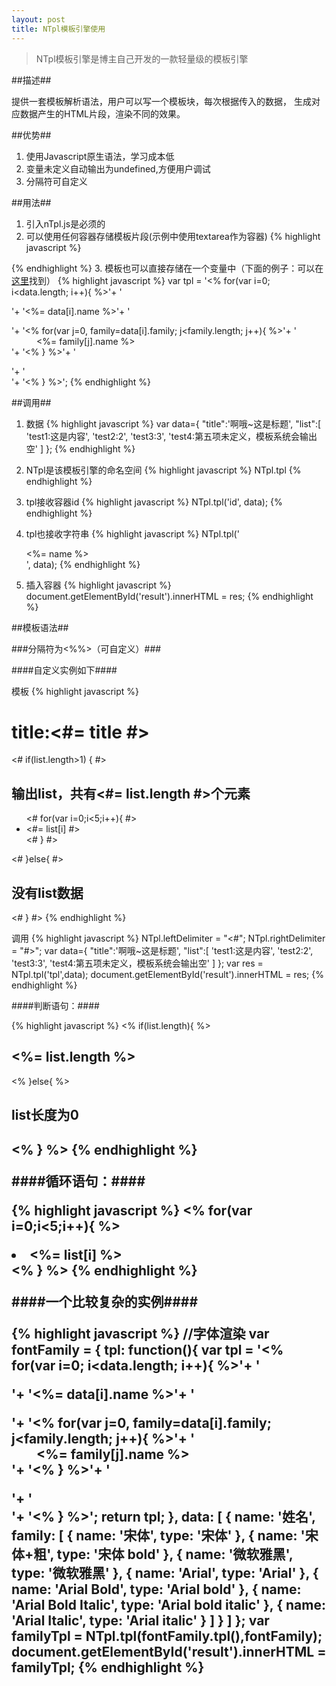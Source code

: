 ```yaml
---
layout: post
title: NTpl模板引擎使用
---
```


> NTpl模板引擎是博主自己开发的一款轻量级的模板引擎

##描述##

提供一套模板解析语法，用户可以写一个模板块，每次根据传入的数据，
生成对应数据产生的HTML片段，渲染不同的效果。


##优势##

1. 使用Javascript原生语法，学习成本低
2. 变量未定义自动输出为undefined,方便用户调试
3. 分隔符可自定义

##用法##

1. 引入nTpl.js是必须的
2. 可以使用任何容器存储模板片段(示例中使用textarea作为容器)
{% highlight javascript %}
<!--textarea作为容器的好处是浏览器不会解析-->
<textarea id="tpl" style="display:none">
    <h1>title:<%= title %></h1>
        <% if(list.length>1) { %>
            <h2>输出list，共有<%= list.length %>个元素</h2>
            <ul>
                <% for(var i=0;i<5;i++){ %>
                    <li><%= list[i] %></li>
                <% } %>
            </ul>
        <% }else{ %>
            <h2>没有list数据</h2>
        <% } %>
</textarea>
{% endhighlight %}
3. 模板也可以直接存储在一个变量中（下面的例子：可以在[这里](https://github.com/Johnqing/SocialCard/blob/master/assets/js/controller.js)找到）
{% highlight javascript %}
 var tpl = '<% for(var i=0; i<data.length; i++){ %>'+
              '<div class="familyName">'+
                  '<span><%= data[i].name %></span>'+
                  '<dl>'+
                  '<% for(var j=0, family=data[i].family; j<family.length; j++){ %>'+
                      '<dd class="<%= family[j].type %>"><%= family[j].name %></dd>'+
                  '<% } %>'+
                  '</dl>'+
              '</div>'+
          '<% } %>';
{% endhighlight %}

##调用##

1. 数据
{% highlight javascript %}
var data={
    "title":'啊哦~这是标题',
    "list":[
        'test1:这是内容',
        'test2:2',
        'test3:3',
        'test4:第五项未定义，模板系统会输出空'
    ]
};
{% endhighlight %}

2. NTpl是该模板引擎的命名空间
{% highlight javascript %}
NTpl.tpl
{% endhighlight %}
3. tpl接收容器id
{% highlight javascript %}
NTpl.tpl('id', data);
{% endhighlight %}
4. tpl也接收字符串
{% highlight javascript %}
NTpl.tpl('<div><%= name %></div>', data);
{% endhighlight %}
5. 插入容器
{% highlight javascript %}
document.getElementById('result').innerHTML = res;
{% endhighlight %}

##模板语法##

###分隔符为<%%>（可自定义）###

####自定义实例如下####

模板
{% highlight javascript %}
<h1>title:<#= title #></h1>
<# if(list.length>1) { #>
    <h2>输出list，共有<#= list.length #>个元素</h2>
    <ul>
        <# for(var i=0;i<5;i++){ #>
            <li><#= list[i] #></li>
        <# } #>
    </ul>
<# }else{ #>
    <h2>没有list数据</h2>
<# } #>
{% endhighlight %}

调用
{% highlight javascript %}
NTpl.leftDelimiter = "<#";
NTpl.rightDelimiter = "#>";
var data={
    "title":'啊哦~这是标题',
    "list":[
        'test1:这是内容',
        'test2:2',
        'test3:3',
        'test4:第五项未定义，模板系统会输出空'
    ]
};
var res = NTpl.tpl('tpl',data);
document.getElementById('result').innerHTML = res;
{% endhighlight %}


####判断语句：####

{% highlight javascript %}
<% if(list.length){ %>
    <h2><%= list.length %></h2>
<% }else{ %>
    <h2> list长度为0 <h2>
<% } %>
{% endhighlight %}

####循环语句：####

{% highlight javascript %}
<% for(var i=0;i<5;i++){ %>
    <li><%= list[i] %></li>
<% } %>
{% endhighlight %}

####一个比较复杂的实例####

{% highlight javascript %}
//字体渲染
var fontFamily = {
    tpl: function(){
        var tpl = '<% for(var i=0; i<data.length; i++){ %>'+
                '<div class="familyName">'+
                    '<span><%= data[i].name %></span>'+
                    '<dl>'+
                    '<% for(var j=0, family=data[i].family; j<family.length; j++){ %>'+
                        '<dd class="<%= family[j].type %>"><%= family[j].name %></dd>'+
                    '<% } %>'+
                    '</dl>'+
                '</div>'+
            '<% } %>';
        return tpl;
    },
    data: [
        {
            name: '姓名',
            family: [
                {
                    name: '宋体',
                    type: '宋体'
                },
                {
                    name: '宋体+粗',
                    type: '宋体 bold'
                },
                {
                    name: '微软雅黑',
                    type: '微软雅黑'
                },
                {
                    name: 'Arial',
                    type: 'Arial'
                },
                {
                    name:  'Arial Bold',
                    type: 'Arial bold'
                },
                {
                    name: 'Arial Bold Italic',
                    type: 'Arial bold italic'
                },
                {
                    name: 'Arial Italic',
                    type: 'Arial italic'
                }
            ]
        }
    ]
};
var familyTpl = NTpl.tpl(fontFamily.tpl(),fontFamily);
document.getElementById('result').innerHTML = familyTpl;
{% endhighlight %}


